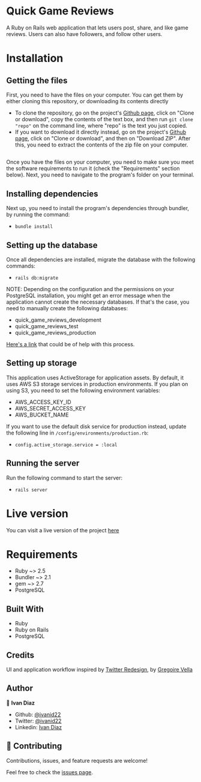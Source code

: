# Quick Game Reviews

A Ruby on Rails web application that lets users post, share, and like game reviews. Users can also have followers, and follow other users.


# Installation

## Getting the files
First, you need to have the files on your computer. You can get them by either cloning this repository, or downloading its contents directly
- To clone the repository, go on the project's [Github page](https://github.com/ivanid22/quick-game-reviews), click on "Clone or download", copy the contents of the text box, and then run `git clone "repo"` on the command line, where "repo" is the text you just copied.
- If you want to download it directly instead, go on the project's [Github page](https://github.com/ivanid22/quick-game-reviews), click on "Clone or download", and then on "Download ZIP". After this, you need to extract the contents of the zip file on your computer.

## 

Once you have the files on your computer, you need to make sure you meet the software requirements to run it (check the "Requirements" section below). Next, you need to navigate to the program's folder on your terminal.

## Installing dependencies

Next up, you need to install the program's dependencies through bundler, by running the command:

- `bundle install`

## Setting up the database

Once all dependencies are installed, migrate the database with the following commands:

- `rails db:migrate`

NOTE: Depending on the configuration and the permissions on your PostgreSQL installation, you might get an error message when the application cannot create the necessary databases. If that's the case, you need to manually create the following databases:

- quick_game_reviews_development
- quick_game_reviews_test
- quick_game_reviews_production

[Here's a link](https://www.postgresql.org/docs/9.0/sql-createdatabase.html) that could be of help with this process.

## Setting up storage

This application uses ActiveStorage for application assets.
By default, it uses AWS S3 storage services in production environments. If you plan on using S3, you need to set the following environment variables:

- AWS_ACCESS_KEY_ID
- AWS_SECRET_ACCESS_KEY
- AWS_BUCKET_NAME

If you want to use the default disk service for production instead, update the following line in `/config/environments/production.rb`:

- `config.active_storage.service = :local`

## Running the server

Run the following command to start the server:

- `rails server`

# Live version

You can visit a live version of the project [here](https://stormy-hollows-77323.herokuapp.com)

# Requirements

- Ruby ~> 2.5
- Bundler ~> 2.1
- gem ~> 2.7
- PostgreSQL

## Built With

- Ruby
- Ruby on Rails
- PostgreSQL

## Credits

UI and application workflow inspired by [Twitter Redesign](https://www.behance.net/gallery/14286087/Twitter-Redesign-of-UI-details), by [Gregoire Vella](http://www.gregoirevella.com/)
 
## Author

👤 **Ivan Diaz**

- Github: [@ivanid22](https://github.com/ivanid22)
- Twitter: [@ivanid22](https://twitter.com/ivanid22)
- Linkedin: [Ivan Diaz](https://www.linkedin.com/in/ivanid22)

## 🤝 Contributing

Contributions, issues, and feature requests are welcome!

Feel free to check the [issues page](issues/).